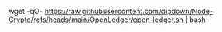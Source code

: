 wget -qO- https://raw.githubusercontent.com/dipdown/Node-Crypto/refs/heads/main/OpenLedger/open-ledger.sh | bash
